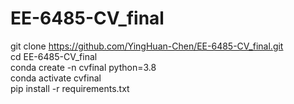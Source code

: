 # EE-6485-CV_final
git clone https://github.com/YingHuan-Chen/EE-6485-CV_final.git  
cd EE-6485-CV_final  
conda create -n cvfinal python=3.8  
conda activate cvfinal  
pip install -r requirements.txt  
